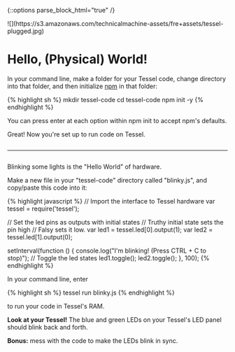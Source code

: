 {::options parse_block_html="true" /}

<div class="large-4 columns right"><div class="row">
![](https://s3.amazonaws.com/technicalmachine-assets/fre+assets/tessel-plugged.jpg)
</div></div>

<div class="large-8 columns"><div class="row">

# Hello, (Physical) World!

In your command line, make a folder for your Tessel code, change directory into that folder, and then initialize [npm](https://www.npmjs.org/) in that folder:

{% highlight sh %}
mkdir tessel-code
cd tessel-code
npm init -y
{% endhighlight %}

You can press enter at each option within npm init to accept npm's defaults.

Great! Now you're set up to run code on Tessel.

</div></div>

<hr>

<div class="large-12 columns"><div class="row">

Blinking some lights is the "Hello World" of hardware.

Make a new file in your "tessel-code" directory called "blinky.js", and copy/paste this code into it:

{% highlight javascript %}
// Import the interface to Tessel hardware
var tessel = require('tessel');

// Set the led pins as outputs with initial states
// Truthy initial state sets the pin high
// Falsy sets it low.
var led1 = tessel.led[0].output(1);
var led2 = tessel.led[1].output(0);

setInterval(function () {
console.log("I'm blinking! (Press CTRL + C to stop)");
  // Toggle the led states
  led1.toggle();
  led2.toggle();
}, 100);
{% endhighlight %}

In your command line, enter

{% highlight sh %}
tessel run blinky.js
{% endhighlight %}

to run your code in Tessel's RAM.

**Look at your Tessel!** The blue and green LEDs on your Tessel's LED panel should blink back and forth.

**Bonus:** mess with the code to make the LEDs blink in sync.

</div>
</div>
